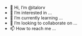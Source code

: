 - 👋 Hi, I’m @italorv
- 👀 I’m interested in ...
- 🌱 I’m currently learning ...
- 💞️ I’m looking to collaborate on ...
- 📫 How to reach me ...

<!---
italorv/italorv is a ✨ special ✨ repository because its `README.md` (this file) appears on your GitHub profile.
You can click the Preview link to take a look at your changes.
--->
